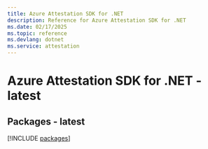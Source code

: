 ```yaml
---
title: Azure Attestation SDK for .NET
description: Reference for Azure Attestation SDK for .NET
ms.date: 02/17/2025
ms.topic: reference
ms.devlang: dotnet
ms.service: attestation
---
```

# Azure Attestation SDK for .NET - latest
## Packages - latest
[!INCLUDE [packages](attestation-index.md)]